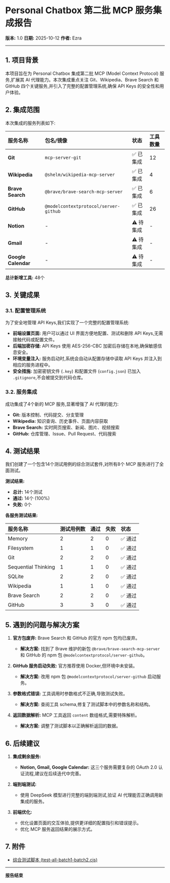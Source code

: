 # Personal Chatbox 第二批 MCP 服务集成报告

**版本:** 1.0
**日期:** 2025-10-12
**作者:** Ezra

---

## 1. 项目背景

本项目旨在为 Personal Chatbox 集成第二批 MCP (Model Context Protocol) 服务,扩展其 AI 代理能力。本次集成重点关注 Git、Wikipedia、Brave Search 和 GitHub 四个关键服务,并引入了完整的配置管理系统,确保 API Keys 的安全性和用户体验。

## 2. 集成范围

本次集成的服务列表如下:

| 服务名称 | 包名/镜像 | 状态 | 工具数量 |
| :--- | :--- | :--- | :--- |
| **Git** | `mcp-server-git` | ✅ 已集成 | 12 |
| **Wikipedia** | `@shelm/wikipedia-mcp-server` | ✅ 已集成 | 4 |
| **Brave Search** | `@brave/brave-search-mcp-server` | ✅ 已集成 | 6 |
| **GitHub** | `@modelcontextprotocol/server-github` | ✅ 已集成 | 26 |
| **Notion** | - | ⚠️ 待集成 | - |
| **Gmail** | - | ⚠️ 待集成 | - |
| **Google Calendar** | - | ⚠️ 待集成 | - |

**总计新增工具:** 48个

## 3. 关键成果

### 3.1. 配置管理系统

为了安全地管理 API Keys,我们实现了一个完整的配置管理系统:

- **前端设置页面:** 用户可以通过 UI 界面方便地配置、测试和删除 API Keys,无需接触代码或配置文件。
- **后端加密存储:** API Keys 使用 AES-256-CBC 加密后存储在本地,确保敏感信息安全。
- **环境变量注入:** 服务启动时,系统会自动从配置存储中读取 API Keys 并注入到相应的服务进程中。
- **安全措施:** 加密密钥文件 (`.key`) 和配置文件 (`config.json`) 已加入 `.gitignore`,不会被提交到代码仓库。

### 3.2. 服务集成

成功集成了4个新的 MCP 服务,显著增强了 AI 代理的能力:

- **Git:** 版本控制、代码提交、分支管理
- **Wikipedia:** 知识查询、历史事件、页面内容获取
- **Brave Search:** 实时网页搜索、新闻、图片、视频搜索
- **GitHub:** 仓库管理、Issue、Pull Request、代码搜索

## 4. 测试结果

我们创建了一个包含14个测试用例的综合测试套件,对所有8个 MCP 服务进行了全面测试。

**测试结果:**

- **总计:** 14个测试
- **通过:** 14个 (100%)
- **失败:** 0个

**各服务测试结果:**

| 服务名称 | 测试用例数 | 通过 | 失败 | 状态 |
| :--- | :--- | :--- | :--- | :--- |
| Memory | 2 | 2 | 0 | ✅ 通过 |
| Filesystem | 1 | 1 | 0 | ✅ 通过 |
| Git | 2 | 2 | 0 | ✅ 通过 |
| Sequential Thinking | 1 | 1 | 0 | ✅ 通过 |
| SQLite | 2 | 2 | 0 | ✅ 通过 |
| Wikipedia | 1 | 1 | 0 | ✅ 通过 |
| Brave Search | 2 | 2 | 0 | ✅ 通过 |
| GitHub | 3 | 3 | 0 | ✅ 通过 |

## 5. 遇到的问题与解决方案

1. **官方包废弃:** Brave Search 和 GitHub 的官方 npm 包均已废弃。
   - **解决方案:** 找到了 Brave 维护的新包 `@brave/brave-search-mcp-server` 和 GitHub 的 npm 包 `@modelcontextprotocol/server-github`。

2. **GitHub 服务启动失败:** 官方推荐使用 Docker,但环境中未安装。
   - **解决方案:** 改用 npm 包 `@modelcontextprotocol/server-github` 启动服务。

3. **参数格式错误:** 工具调用时参数格式不正确,导致测试失败。
   - **解决方案:** 查阅工具 schema,修复了测试脚本中的参数名称和结构。

4. **返回数据解析:** MCP 工具返回 `content` 数组格式,需要特殊解析。
   - **解决方案:** 调整了测试脚本以正确解析返回的数据。

## 6. 后续建议

1. **集成剩余服务:**
   - **Notion, Gmail, Google Calendar:** 这三个服务需要复杂的 OAuth 2.0 认证流程,建议在后续迭代中完善。

2. **端到端测试:**
   - 使用 DeepSeek 模型进行完整的端到端测试,验证 AI 代理能否正确调用新集成的服务。

3. **前端优化:**
   - 优化设置页面的交互体验,提供更详细的配置指引和错误提示。
   - 优化 MCP 服务返回结果的展示方式。

## 7. 附件

- [综合测试脚本 (test-all-batch1-batch2.cjs)](./test-all-batch1-batch2.cjs)

---

**报告结束**


